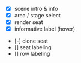 - [x] scene intro & info
- [x] area / stage select
- [x] render seat
- [x] informative label (hover)
- [-] clone seat
- [] seat labeling
- [] row labeling
